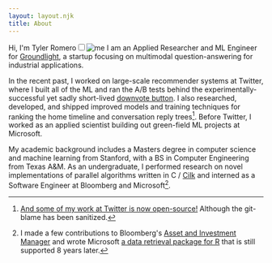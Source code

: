 ```yaml
---
layout: layout.njk
title: About
---
```


<p>Hi, I'm Tyler Romero<label for="1" class="margin-toggle sidenote-number"></label><input type="checkbox" id="1" class="margin-toggle" /><span class="sidenote"><img src="https://avatars.githubusercontent.com/u/22687428?v=4" alt="me" class="profile-picture" /></span> I am an Applied Researcher and ML Engineer for <a href="https://www.groundlight.ai/">Groundlight</a>, a startup focusing on multimodal question-answering for industrial applications.


In the recent past, I worked on large-scale recommender systems at Twitter, where I built all of the ML and ran the A/B tests behind the experimentally-successful yet sadly short-lived [downvote button](https://techcrunch.com/2021/07/21/twitter-tests-reddit-style-upvote-and-downvote-buttons/). I also researched, developed, and shipped improved models and training techniques for ranking the home timeline and conversation reply trees[^twitter]. Before Twitter, I worked as an applied scientist building out green-field ML projects at Microsoft.

[^twitter]: [And some of my work at Twitter is now open-source!](https://github.com/twitter/the-algorithm-ml/tree/main/projects/home/recap) Although the git-blame has been sanitized.

My academic background includes a Masters degree in computer science and machine learning from Stanford, with a BS in Computer Engineering from Texas A&M. As an undergraduate, I performed research on novel implementations of parallel algorithms written in C / [Cilk](https://cilk.mit.edu/programming/) and interned as a Software Engineer at Bloomberg and Microsoft[^intern].

[^intern]: I made a few contributions to Bloomberg's [Asset and Investment Manager](https://www.bloomberg.com/professional/product/asset-and-investment-manager/) and wrote Microsoft [a data retrieval package for R](https://learn.microsoft.com/en-us/sql/machine-learning/r/ref-r-olapr) that is still supported 8 years later.